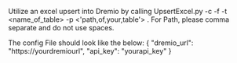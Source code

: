 Utilize an excel upsert into Dremio  by calling UpsertExcel.py -c <configfile> -f <pathtoyourexcelfile> -t <name_of_table> -p <'path,of,your,table'> .
For Path, please comma separate and do not use spaces.

The config File should look like the below:
{
    "dremio_url":  "https://yourdremiourl",
    "api_key": "yourapi_key"
}
